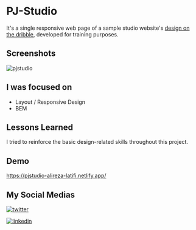 # PJ-Studio

It's a single responsive web page of a sample studio website's [design on the dribble](https://dribbble.com/shots/17262643/attachments/12371264?mode=media), developed for training purposes.

## Screenshots

![pjstudio](https://user-images.githubusercontent.com/92823582/176998372-c9d5f28f-be6a-481a-85c0-821528472201.png)

## I was focused on 

- Layout / Responsive Design
- BEM


## Lessons Learned

I tried to reinforce the basic design-related skills throughout this project.

## Demo
https://pjstudio-alireza-latifi.netlify.app/


## My Social Medias

[![twitter](https://img.shields.io/badge/twitter-1DA1F2?style=for-the-badge&logo=twitter&logoColor=white)](https://twitter.com/alir3za_latifi) 

[![linkedin](https://img.shields.io/badge/linkedin-0A66C2?style=for-the-badge&logo=linkedin&logoColor=white)](https://www.linkedin.com/in/aalirezalatifi/)

